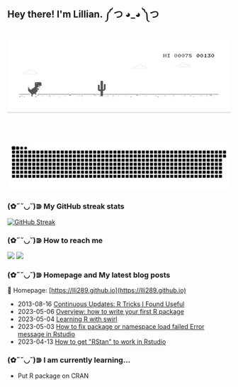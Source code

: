 <h2> Hey there! I'm Lillian. ༼ つ ◕_◕ ༽つ </h2>

![image](https://github.com/lli289/lli289/blob/main/dino.gif)   
<div> 
 </br>
</br>

  ![Snake animation](https://github.com/lli289/lli289/blob/main/assets/github-contribution-grid-snake.svg)
 
</div>

### (✿˶˘◡˘)⋑ My GitHub streak stats

[![GitHub Streak](https://github-readme-streak-stats.herokuapp.com?user=lli289&theme=transparent&hide_border=true&date_format=M%20j%5B%2C%20Y%5D)](https://git.io/streak-stats)

### (✿˶˘◡˘)⋑ How to reach me
<div> 
 <a href = "mailto: lli289.git@gmail.com"><img src="https://img.shields.io/badge/-Gmail-%23333?style=for-the-badge&logo=gmail&logoColor=white" target="_blank"></a>
 <a href = "mailto: lli289@uky.edu"><img src="https://img.shields.io/badge/Microsoft_Outlook-0078D4?style=for-the-badge&logo=microsoft-outlook&logoColor=white"></a>
<div> 

### (✿˶˘◡˘)⋑ Homepage and My latest blog posts
📰 Homepage: [https://lli289.github.io](https://lli289.github.io)
* 2013-08-16 [Continuous Updates: R Tricks I Found Useful](https://lli289.github.io/posts/2023/04/blog-post-2/)
* 2023-05-06 [Overview: how to write your first R package](https://lli289.github.io/posts/2023/05/blog-post-3/)
* 2023-05-04 [Learning R with swirl](https://lli289.github.io/posts/2023/05/blog-post-2/)
* 2023-05-03 [How to fix package or namespace load failed Error message in Rstudio](https://lli289.github.io/posts/2023/05/blog-post-1/)
* 2023-04-13 [How to get "RStan" to work in Rstudio](https://lli289.github.io/posts/2023/04/blog-post-1/)
### (✿˶˘◡˘)⋑ I am currently learning...

  * Put R package on CRAN

<!--
**lli289/lli289** is a ✨ _special_ ✨ repository because its `README.md` (this file) appears on your GitHub profile.


- 🔭 I’m currently working on ...
- 🌱 I’m currently learning ...
- 👯 I’m looking to collaborate on ...
- 🤔 I’m looking for help with ...
- 💬 Ask me about ...
- 😄 Pronouns: ...
- ⚡ Fun fact: ...
-->
